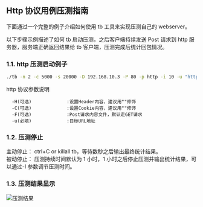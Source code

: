 ## Http 协议用例压测指南

下面通过一个完整的例子介绍如何使用 tb 工具来实现压测自己的 webserver。

以下步骤示例描述了如何 tb 启动压测，之后客户端持续发送 Post 请求到 http 服务器，服务端正确返回结果给 tb 客户端，压测完成后统计回包情况。

### 1.1. http 压测启动例子

```sh
./tb -n 2 -c 5000 -s 20000 -D 192.168.10.3 -P 80 -p http -i 10 -u "http://192.168.16.1/cgi-bin/proxy?cmd=test&f=json" -F aa.txt
```

http 协议参数说明

```text
  -H(可选)             :设置Header内容，建议用""修饰
  -C(可选)             :设置Cookie内容，建议用""修饰
  -F(可选)             :Post请求内容文件，默认走GET请求
  -u(必填)             :目标URL地址
```

### 1.2. 压测停止

主动停止： ctrl+C or killall tb，等待数秒之后输出最终统计结果。<br/>
被动停止： 压测持续时间默认为 1 小时，1 小时之后停止压测并输出统计结果，可以通过-I 参数调节压测时间。

### 1.3. 压测结果显示

![压测结果](../assets/tb_http_result.png)
